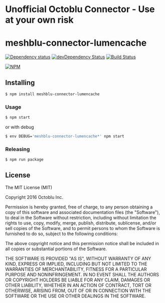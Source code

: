 # Unofficial Octoblu Connector - Use at your own risk

# meshblu-connector-lumencache

[![Dependency status](http://img.shields.io/david/octoblu/meshblu-connector-lumencache.svg?style=flat)](https://david-dm.org/octoblu/meshblu-connector-lumencache)
[![devDependency Status](http://img.shields.io/david/dev/octoblu/meshblu-connector-lumencache.svg?style=flat)](https://david-dm.org/octoblu/meshblu-connector-lumencache#info=devDependencies)
[![Build Status](http://img.shields.io/travis/octoblu/meshblu-connector-lumencache.svg?style=flat&branch=master)](https://travis-ci.org/octoblu/meshblu-connector-lumencache)

[![NPM](https://nodei.co/npm/meshblu-connector-lumencache.svg?style=flat)](https://npmjs.org/package/meshblu-connector-lumencache)

## Installing

```bash
$ npm install meshblu-connector-lumencache
```

### Usage

```bash
$ npm start
```

or with debug

```bash
$ env DEBUG='meshblu-connector-lumencache*' npm start
```

### Releasing

```bash
$ npm run package
```

## License

The MIT License (MIT)

Copyright 2016 Octoblu Inc.

Permission is hereby granted, free of charge, to any person obtaining a copy
of this software and associated documentation files (the "Software"), to deal
in the Software without restriction, including without limitation the rights
to use, copy, modify, merge, publish, distribute, sublicense, and/or sell
copies of the Software, and to permit persons to whom the Software is
furnished to do so, subject to the following conditions:

The above copyright notice and this permission notice shall be included in
all copies or substantial portions of the Software.

THE SOFTWARE IS PROVIDED "AS IS", WITHOUT WARRANTY OF ANY KIND, EXPRESS OR
IMPLIED, INCLUDING BUT NOT LIMITED TO THE WARRANTIES OF MERCHANTABILITY,
FITNESS FOR A PARTICULAR PURPOSE AND NONINFRINGEMENT. IN NO EVENT SHALL THE
AUTHORS OR COPYRIGHT HOLDERS BE LIABLE FOR ANY CLAIM, DAMAGES OR OTHER
LIABILITY, WHETHER IN AN ACTION OF CONTRACT, TORT OR OTHERWISE, ARISING FROM,
OUT OF OR IN CONNECTION WITH THE SOFTWARE OR THE USE OR OTHER DEALINGS IN
THE SOFTWARE.
